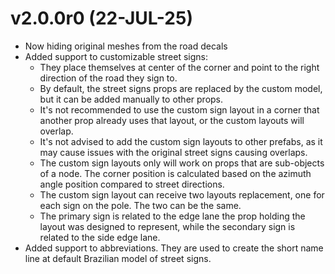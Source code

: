 #  v2.0.0r0 (22-JUL-25)
- Now hiding original meshes from the road decals
- Added support to customizable street signs:
  - They place themselves at center of the corner and point to the right direction of the road they sign to.
  - By default, the street signs props are replaced by the custom model, but it can be added manually to other props.
  - It's not recommended to use the custom sign layout in a corner that another prop already uses that layout, or the custom layouts will overlap.
  - It's not advised to add the custom sign layouts to other prefabs, as it may cause issues with the original street signs causing overlaps.
  - The custom sign layouts only will work on props that are sub-objects of a node. The corner position is calculated based on the azimuth angle position compared to street directions.
  - The custom sign layout can receive two layouts replacement, one for each sign on the pole. The two can be the same.
  - The primary sign is related to the edge lane the prop holding the layout was designed to represent, while the secondary sign is related to the side edge lane.
- Added support to abbreviations. They are used to create the short name line at default Brazilian model of street signs.